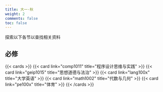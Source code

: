 ```yaml
---
title: 大一·秋
weight: 2
comments: false
toc: false
---
```

探索以下各节以查找相关资料
## 必修
<!--more-->
{{< cards >}}
{{< card link="comp1011" title="程序设计思维与实践" >}}
{{< card link="geip1015" title="思想道德与法治" >}}
{{< card link="lang100x" title="大学英语" >}}
{{< card link="math1002" title="代数与几何" >}}
{{< card link="pe100x" title="体育" >}}
{{< /cards >}}
